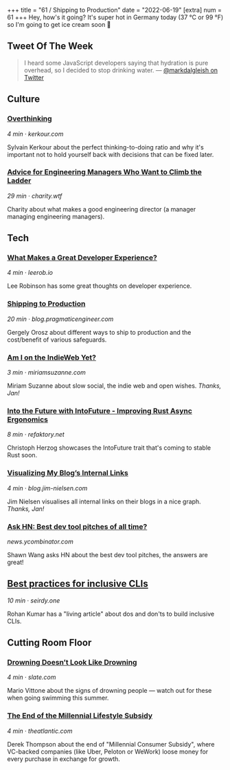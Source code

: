 +++
title = "61 / Shipping to Production"
date = "2022-06-19"
[extra]
num = 61
+++
Hey, how's it going? It's super hot in Germany today (37 °C or 99 °F) so I'm going to get ice cream soon 🍦

## Tweet Of The Week
> I heard some JavaScript developers saying that hydration is pure overhead, so I decided to stop drinking water.
> — [@markdalgleish on Twitter](https://twitter.com/markdalgleish/status/1538001201811271680)

## Culture
### [Overthinking](https://kerkour.com/overthinking)
_4 min · kerkour.com_

Sylvain Kerkour about the perfect thinking-to-doing ratio and why it's important not to hold yourself back with decisions that can be fixed later.

### [Advice for Engineering Managers Who Want to Climb the Ladder](https://charity.wtf/2022/06/13/advice-for-engineering-managers-who-want-to-climb-the-ladder/)
_29 min · charity.wtf_

Charity about what makes a good engineering director (a manager managing engineering managers).

## Tech
### [What Makes a Great Developer Experience?](https://leerob.io/blog/developer-experience-examples)
_4 min · leerob.io_

Lee Robinson has some great thoughts on developer experience.

### [Shipping to Production](https://blog.pragmaticengineer.com/shipping-to-production/)
_20 min · blog.pragmaticengineer.com_

Gergely Orosz about different ways to ship to production and the cost/benefit of various safeguards.

### [Am I on the IndieWeb Yet?](https://www.miriamsuzanne.com/2022/06/04/indiweb/)
_3 min · miriamsuzanne.com_

Miriam Suzanne about slow social, the indie web and open wishes. _Thanks, Jan!_

### [Into the Future with IntoFuture - Improving Rust Async Ergonomics](https://refaktory.net/blog/posts/into-the-future-with-intofuture-improving-rust-async-ergonomics)
_8 min · refaktory.net_

Christoph Herzog showcases the IntoFuture trait that's coming to stable Rust soon.

### [Visualizing My Blog’s Internal Links](https://blog.jim-nielsen.com/2022/visualizing-my-blogs-links/)
_4 min · blog.jim-nielsen.com_

Jim Nielsen visualises all internal links on their blogs in a nice graph. _Thanks, Jan!_

### [Ask HN: Best dev tool pitches of all time?](https://news.ycombinator.com/item?id=31782200)
_news.ycombinator.com_

Shawn Wang asks HN about the best dev tool pitches, the answers are great!

## [Best practices for inclusive CLIs](https://seirdy.one/posts/2022/06/10/cli-best-practices/)
_10 min · seirdy.one_

Rohan Kumar has a "living article" about dos and don'ts to build inclusive CLIs.

## Cutting Room Floor

### [Drowning Doesn’t Look Like Drowning](https://slate.com/technology/2013/06/rescuing-drowning-children-how-to-know-when-someone-is-in-trouble-in-the-water.html)
_4 min · slate.com_

Mario Vittone about the signs of drowning people — watch out for these when going swimming this summer.

### [The End of the Millennial Lifestyle Subsidy](https://www.theatlantic.com/newsletters/archive/2022/06/uber-ride-share-prices-high-inflation/661250/)
_4 min · theatlantic.com_

Derek Thompson about the end of "Millennial Consumer Subsidy", where VC-backed companies (like Uber, Peloton or WeWork) loose money for every purchase in exchange for growth.
